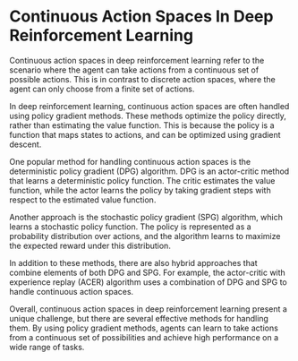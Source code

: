 # Continuous Action Spaces In Deep Reinforcement Learning

Continuous action spaces in deep reinforcement learning refer to the scenario where the agent can take actions from a continuous set of possible actions. This is in contrast to discrete action spaces, where the agent can only choose from a finite set of actions. 

In deep reinforcement learning, continuous action spaces are often handled using policy gradient methods. These methods optimize the policy directly, rather than estimating the value function. This is because the policy is a function that maps states to actions, and can be optimized using gradient descent. 

One popular method for handling continuous action spaces is the deterministic policy gradient (DPG) algorithm. DPG is an actor-critic method that learns a deterministic policy function. The critic estimates the value function, while the actor learns the policy by taking gradient steps with respect to the estimated value function. 

Another approach is the stochastic policy gradient (SPG) algorithm, which learns a stochastic policy function. The policy is represented as a probability distribution over actions, and the algorithm learns to maximize the expected reward under this distribution. 

In addition to these methods, there are also hybrid approaches that combine elements of both DPG and SPG. For example, the actor-critic with experience replay (ACER) algorithm uses a combination of DPG and SPG to handle continuous action spaces. 

Overall, continuous action spaces in deep reinforcement learning present a unique challenge, but there are several effective methods for handling them. By using policy gradient methods, agents can learn to take actions from a continuous set of possibilities and achieve high performance on a wide range of tasks.
